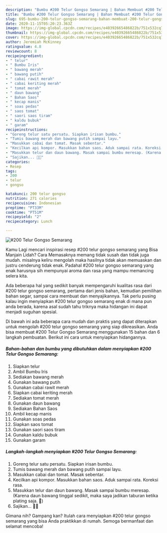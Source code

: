 ```yaml
---
description: "Bumbu #200 Telur Gongso Semarang | Bahan Membuat #200 Telur Gongso Semarang Yang Enak dan Simpel"
title: "Bumbu #200 Telur Gongso Semarang | Bahan Membuat #200 Telur Gongso Semarang Yang Enak dan Simpel"
slug: 695-bumbu-200-telur-gongso-semarang-bahan-membuat-200-telur-gongso-semarang-yang-enak-dan-simpel
date: 2020-11-15T05:20:23.363Z
image: https://img-global.cpcdn.com/recipes/e40392665486822b/751x532cq70/200-telur-gongso-semarang-foto-resep-utama.jpg
thumbnail: https://img-global.cpcdn.com/recipes/e40392665486822b/751x532cq70/200-telur-gongso-semarang-foto-resep-utama.jpg
cover: https://img-global.cpcdn.com/recipes/e40392665486822b/751x532cq70/200-telur-gongso-semarang-foto-resep-utama.jpg
author: Jeremiah McKinney
ratingvalue: 4.8
reviewcount: 8
recipeingredient:
- " telur"
- " Bumbu Iris"
- " bawang merah"
- " bawang putih"
- " cabai rawit merah"
- " cabai keriting merah"
- " tomat merah"
- " daun bawang"
- " Bahan Saos"
- " kecap manis"
- " soas pedas"
- " saos tomat"
- " saori saos tiram"
- " kaldu bubuk"
- " garam"
recipeinstructions:
- "Goreng telur satu persatu. Siapkan irisan bumbu."
- "Tumis bawang merah dan bawang putih sampai layu."
- "Masukkan cabai dan tomat. Masak sebentar."
- "Kecilkan api kompor. Masukkan bahan saos. Aduk sampai rata. Koreksi rasa."
- "Masukkan telur dan daun bawang. Masak sampai bumbu meresap. (Karena daun bawang tinggal sedikit, maka saya jadikan taburan ketika plating saja. 🙏)"
- "Sajikan... 👩‍🍳"
categories:
- Resep
tags:
- 200
- telur
- gongso

katakunci: 200 telur gongso 
nutrition: 271 calories
recipecuisine: Indonesian
preptime: "PT33M"
cooktime: "PT51M"
recipeyield: "2"
recipecategory: Lunch

---
```



![#200 Telur Gongso Semarang](https://img-global.cpcdn.com/recipes/e40392665486822b/751x532cq70/200-telur-gongso-semarang-foto-resep-utama.jpg)

Kamu Lagi mencari inspirasi resep #200 telur gongso semarang yang Bisa Manjain Lidah? Cara Memasaknya memang tidak susah dan tidak juga mudah. misalnya keliru mengolah maka hasilnya tidak akan memuaskan dan justru cenderung tidak enak. Padahal #200 telur gongso semarang yang enak harusnya sih mempunyai aroma dan rasa yang mampu memancing selera kita.

Ada beberapa hal yang sedikit banyak mempengaruhi kualitas rasa dari #200 telur gongso semarang, pertama dari jenis bahan, kemudian pemilihan bahan segar, sampai cara membuat dan menyajikannya. Tak perlu pusing kalau ingin menyiapkan #200 telur gongso semarang enak di mana pun anda berada, karena asal sudah tahu triknya maka hidangan ini dapat menjadi suguhan spesial.




Di bawah ini ada beberapa cara mudah dan praktis yang dapat diterapkan untuk mengolah #200 telur gongso semarang yang siap dikreasikan. Anda bisa membuat #200 Telur Gongso Semarang menggunakan 15 bahan dan 6 langkah pembuatan. Berikut ini cara untuk menyiapkan hidangannya.

<!--inarticleads1-->

##### Bahan-bahan dan bumbu yang dibutuhkan dalam menyiapkan #200 Telur Gongso Semarang:

1. Siapkan  telur
1. Ambil  Bumbu Iris
1. Sediakan  bawang merah
1. Gunakan  bawang putih
1. Gunakan  cabai rawit merah
1. Siapkan  cabai keriting merah
1. Sediakan  tomat merah
1. Gunakan  daun bawang
1. Sediakan  Bahan Saos
1. Ambil  kecap manis
1. Gunakan  soas pedas
1. Siapkan  saos tomat
1. Gunakan  saori saos tiram
1. Gunakan  kaldu bubuk
1. Gunakan  garam




<!--inarticleads2-->

##### Langkah-langkah menyiapkan #200 Telur Gongso Semarang:

1. Goreng telur satu persatu. Siapkan irisan bumbu.
1. Tumis bawang merah dan bawang putih sampai layu.
1. Masukkan cabai dan tomat. Masak sebentar.
1. Kecilkan api kompor. Masukkan bahan saos. Aduk sampai rata. Koreksi rasa.
1. Masukkan telur dan daun bawang. Masak sampai bumbu meresap. (Karena daun bawang tinggal sedikit, maka saya jadikan taburan ketika plating saja. 🙏)
1. Sajikan... 👩‍🍳




Gimana nih? Gampang kan? Itulah cara menyiapkan #200 telur gongso semarang yang bisa Anda praktikkan di rumah. Semoga bermanfaat dan selamat mencoba!
